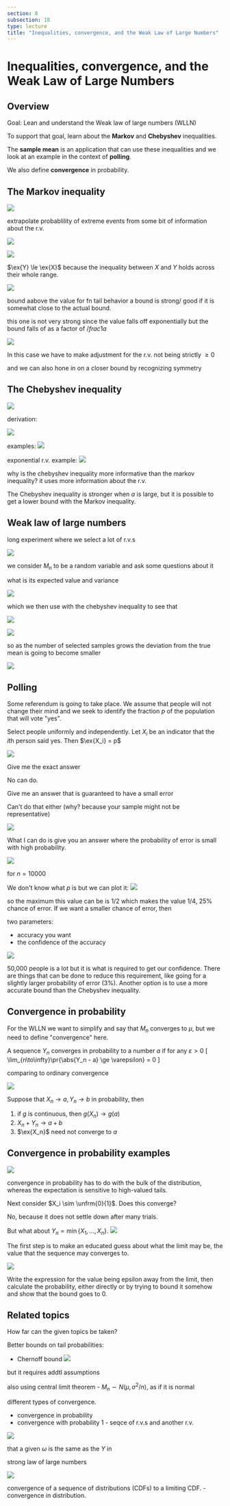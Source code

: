 ```yaml
---
section: 8
subsection: 18
type: lecture
title: "Inequalities, convergence, and the Weak Law of Large Numbers"
---
```


# Inequalities, convergence, and the Weak Law of Large Numbers

$\newcommand{\ex}[1]{\mathbf{E}\left[#1\right]}$
$\newcommand{\pr}[1]{\mathbf{P}\!\left(#1\right)}$
$\newcommand{\abs}[1]{ \left|#1\right| }$
$\newcommand{\unfrm}[2]{ \mathcal{U}\left( #1, #2 \right) }$

## Overview

Goal: Lean and understand the Weak law of large numbers (WLLN)

To support that goal, learn about the **Markov** and **Chebyshev** inequalities.

The **sample mean** is an application that can use these inequalities and we look at an example in the context of **polling**.

We also define **convergence** in probability.


## The Markov inequality

![](unit8lec18-inequalities-convergences-weak-law-of-large-numbers\1b27c66c9d8a4d74c0192166954f8a81.png)

extrapolate probablility of extreme events from some bit of information about the r.v.

![](unit8lec18-inequalities-convergences-weak-law-of-large-numbers\166e60b9378234a558fb7dbead0bcbfc.png)

![](unit8lec18-inequalities-convergences-weak-law-of-large-numbers\f4242751f647b6e1fe8a8f083fafb3d2.png)

$\ex{Y} \le \ex{X}$ because the inequality between $X$ and $Y$ holds across their whole range.

![](unit8lec18-inequalities-convergences-weak-law-of-large-numbers\1f53612f93ec15796453c780dda35658.png)

bound aabove the value for fn
tail behavior
a bound is strong/ good if it is somewhat close to the actual bound.

this one is not very strong since the value falls off exponentially but the bound falls of as a factor of $/frac{1}{a}$

![](unit8lec18-inequalities-convergences-weak-law-of-large-numbers\aa15723ecdd79c9649418f6a95ccd999.png)

In this case we have to make adjustment for the r.v. not being strictly $\ge 0$

and we can also hone in on a closer bound by recognizing symmetry


## The Chebyshev inequality

![](unit8lec18-inequalities-convergences-weak-law-of-large-numbers\70dc57efb4af0471b89d66d30132ce9f.png)

derivation:

![](unit8lec18-inequalities-convergences-weak-law-of-large-numbers\8c7ee11e6371d0f58b6f0cb1c4f64203.png)

examples:
![](unit8lec18-inequalities-convergences-weak-law-of-large-numbers\cf78e0329983049ba308c532e272b3d4.png)

exponential r.v. example:
![](unit8lec18-inequalities-convergences-weak-law-of-large-numbers\6b75025bd37d032d669728923a823d6f.png)

why is the chebyshev inequality more informative than the markov inequality?
it uses more information about the r.v.

The Chebyshev inequality is stronger when $a$ is large, but it is possible to get a lower bound with the Markov inequality.


## Weak law of large numbers

long experiment where we select a lot of r.v.s

![](unit8lec18-inequalities-convergences-weak-law-of-large-numbers\f0d0b972d7511e40f327c0b1d77764d6.png)

we consider $M_n$ to be a random variable and ask some questions about it

what is its expected value and variance

![](unit8lec18-inequalities-convergences-weak-law-of-large-numbers\d2414ebdc78453dbf36ed1e7d13ecc81.png)

which we then use with the chebyshev inequality to see that

![](unit8lec18-inequalities-convergences-weak-law-of-large-numbers\7cf37d671928501230ae00ecac2b3a91.png)

![](unit8lec18-inequalities-convergences-weak-law-of-large-numbers\27d3438291efbad39b42e12cd2b0d725.png)

so as the number of selected samples grows the deviation from the true mean is going to become smaller

![](unit8lec18-inequalities-convergences-weak-law-of-large-numbers\afec3166b430882a0ff6af564bc8b777.png)


## Polling

Some referendum is going to take place. We assume that people will not change their mind and we seek to identify the fraction $p$ of the population that will vote "yes".

Select people uniformly and independently. Let $X_i$ be an indicator that the $i$th person said yes. Then $\ex{X_i} = p$

![](unit8lec18-inequalities-convergences-weak-law-of-large-numbers\e44456f95a55c72061de6938741607ed.png)

Give me the exact answer

No can do.

Give me an answer that is guaranteed to have a small error

Can't do that either (why? because your sample might not be representative)

![](unit8lec18-inequalities-convergences-weak-law-of-large-numbers\3b04c7b674acac83a7a4ba70c9adb19c.png)

What I can do is give you an answer where the probability of error is small with high probability.

![](unit8lec18-inequalities-convergences-weak-law-of-large-numbers\092059d7953a314ca794acf3462c5ea6.png)

for $n = 10000$

We don't know what $p$ is but we can plot it:
![](unit8lec18-inequalities-convergences-weak-law-of-large-numbers\a4c2f121ad6a18f812cd2acd94fd22d0.png)

so the maximum this value can be is 1/2 which makes the value 1/4, 25% chance of error. If we want a smaller chance of error, then

two parameters:
* accuracy you want
* the confidence of the accuracy

![](unit8lec18-inequalities-convergences-weak-law-of-large-numbers\01022af89bee2fa0b4c33fd660b04267.png)

50,000 people is a lot but it is what is required to get our confidence. There are things that can be done to reduce this requirement, like going for a slightly larger probability of error (3%). Another option is to use a more accurate bound than the Chebyshev inequality.


## Convergence in probability

For the WLLN we want to simplify and say that $M_n$ converges to $\mu$, but we need to define "convergence" here.

A sequence $Y_n$ converges in probability to a number $a$ if for any $\varepsilon > 0$
\[
\lim_{n\to\infty}\pr{\abs{Y_n - a} \ge \varepsilon} = 0
\]

comparing to ordinary convergence

![](unit8lec18-inequalities-convergences-weak-law-of-large-numbers\a15c62f66feb6e1d35df7c266c5cf07d.png)

Suppose that $X_n \to a, Y_n \to b$ in probability, then

1. if $g$ is continuous, then $g(X_n) \to g(a)$
2. $X_n + Y_n \to a + b$
3. $\ex{X_n}$ need not converge to $a$


## Convergence in probability examples

![](unit8lec18-inequalities-convergences-weak-law-of-large-numbers\e964f1862adfd2503d9b933fbb418cf1.png)

convergence in probability has to do with the bulk of the distribution, whereas the expectation is sensitive to high-valued tails.

Next consider $X_i \sim \unfrm{0}{1}$. Does this converge?

No, because it does not settle down after many trials.

But what about $Y_n = \min\{X_1, \ldots, X_n\}$.
![](unit8lec18-inequalities-convergences-weak-law-of-large-numbers\15a5bb846f0b71c0e194c8e3156244c8.png)

The first step is to make an educated guess about what the limit may be, the value that the sequence may converges to.

![](unit8lec18-inequalities-convergences-weak-law-of-large-numbers\bfd4f63c333a3e9407381ade9b99ef4d.png)

Write the expression for the value being epsilon away from the limit, then calculate the probability, either directly or by trying to bound it somehow and show that the bound goes to 0.


## Related topics

How far can the given topics be taken?

Better bounds on tail probabilities:
* Chernoff bound
![](unit8lec18-inequalities-convergences-weak-law-of-large-numbers\e86556526da6f904b9a8cfd0fdc6a700.png)

but it requires addtl  assumptions

also using central limit theorem - $M_n \sim N(\mu, \sigma^2/n)$, as if it is normal

different types of convergence.
* convergence in probability
* convergence with probability 1 - seqce of r.v.s and another r.v.

![](unit8lec18-inequalities-convergences-weak-law-of-large-numbers\32896165ad33ab7b199cc88e320621f7.png)

that a given $\omega$ is the same as the $Y$ in

strong law of large numbers

![](unit8lec18-inequalities-convergences-weak-law-of-large-numbers\7276fe0bc735e9b675ff65c5a699a66f.png)

convergence of a sequence of distributions (CDFs) to a limiting CDF. - convergence in distribution.
